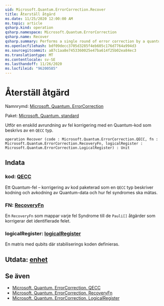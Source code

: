 ```yaml
---
uid: Microsoft.Quantum.ErrorCorrection.Recover
title: Återställ åtgärd
ms.date: 11/25/2020 12:00:00 AM
ms.topic: article
qsharp.kind: operation
qsharp.namespace: Microsoft.Quantum.ErrorCorrection
qsharp.name: Recover
qsharp.summary: Performs a single round of error correction by a quantum code described by a `QECC` type.
ms.openlocfilehash: bdf09decc3705d3285f4eb605c176d7764a994d3
ms.sourcegitcommit: a87c1aa8e7453360025e47ba614f25b02ea84ec3
ms.translationtype: MT
ms.contentlocale: sv-SE
ms.lasthandoff: 11/26/2020
ms.locfileid: "96200585"
---
```

# <a name="recover-operation"></a>Återställ åtgärd

Namnrymd: [Microsoft. Quantum. ErrorCorrection](xref:Microsoft.Quantum.ErrorCorrection)

Paket: [Microsoft. Quantum. standard](https://nuget.org/packages/Microsoft.Quantum.Standard)


Utför en enskild avrundning av fel korrigering med en Quantum-kod som beskrivs av en `QECC` typ.

```qsharp
operation Recover (code : Microsoft.Quantum.ErrorCorrection.QECC, fn : Microsoft.Quantum.ErrorCorrection.RecoveryFn, logicalRegister : Microsoft.Quantum.ErrorCorrection.LogicalRegister) : Unit
```


## <a name="input"></a>Indata

### <a name="code--qecc"></a>kod: [QECC](xref:Microsoft.Quantum.ErrorCorrection.QECC)

Ett Quantum-fel – korrigering av kod paketerad som en `QECC` typ beskriver kodning och avkodning av Quantum-data och hur fel syndromes ska mätas.


### <a name="fn--recoveryfn"></a>FN: [RecoveryFn](xref:Microsoft.Quantum.ErrorCorrection.RecoveryFn)

En `RecoveryFn` som mappar varje fel Syndrome till de `Pauli[]` åtgärder som korrigerar det identifierade felet.


### <a name="logicalregister--logicalregister"></a>logicalRegister: [logicalRegister](xref:Microsoft.Quantum.ErrorCorrection.LogicalRegister)

En matris med qubits där stabiliserings koden definieras.



## <a name="output--unit"></a>Utdata: [enhet](xref:microsoft.quantum.lang-ref.unit)



## <a name="see-also"></a>Se även

- [Microsoft. Quantum. ErrorCorrection. QECC](xref:Microsoft.Quantum.ErrorCorrection.QECC)
- [Microsoft. Quantum. ErrorCorrection. RecoveryFn](xref:Microsoft.Quantum.ErrorCorrection.RecoveryFn)
- [Microsoft. Quantum. ErrorCorrection. LogicalRegister](xref:Microsoft.Quantum.ErrorCorrection.LogicalRegister)